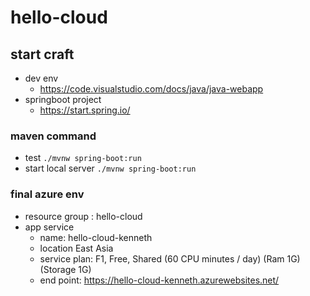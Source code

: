 # hello-cloud

## start craft
- dev env
  - https://code.visualstudio.com/docs/java/java-webapp
- springboot project
  - https://start.spring.io/
### maven command
- test 
`./mvnw spring-boot:run`
- start local server
`./mvnw spring-boot:run`

### final azure env
- resource group : hello-cloud
- app service
  - name: hello-cloud-kenneth
  - location East Asia
  - service plan: F1, Free, Shared (60 CPU minutes / day) (Ram 1G) (Storage 1G)
  - end point: https://hello-cloud-kenneth.azurewebsites.net/